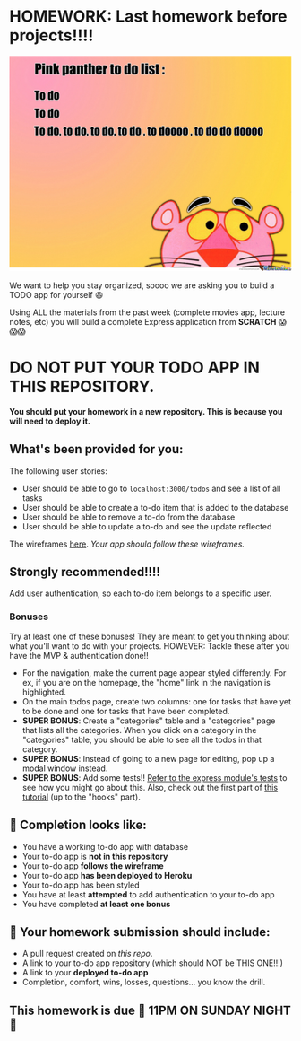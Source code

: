 # HOMEWORK: Last homework before projects!!!!

![todo](./assets/todo.jpg)

We want to help you stay organized, soooo we are asking you to build a TODO app for yourself 😃

Using ALL the materials from the past week (complete movies app, lecture notes, etc) you will build a complete Express application from **SCRATCH** 😱😱😱

# DO NOT PUT YOUR TODO APP IN THIS REPOSITORY.

**You should put your homework in a new repository. This is because you will need to deploy it.**

## What's been provided for you:

The following user stories:
- User should be able to go to `localhost:3000/todos` and see a list of all tasks
- User should be able to create a to-do item that is added to the database
- User should be able to remove a to-do from the database
- User should be able to update a to-do and see the update reflected

The wireframes [here](./wireframes.md). _Your app should follow these wireframes._

## Strongly recommended!!!!

Add user authentication, so each to-do item belongs to a specific user.

### Bonuses

Try at least one of these bonuses! They are meant to get you thinking about what you'll want to do with your projects. HOWEVER: Tackle these after you have the MVP & authentication done!!

- For the navigation, make the current page appear styled differently. For ex, if you are on the homepage, the "home" link in the navigation is highlighted.
- On the main todos page, create two columns: one for tasks that have yet to be done and one for tasks that have been completed.
- **SUPER BONUS**: Create a "categories" table and a "categories" page that lists all the categories. When you click on a category in the "categories" table, you should be able to see all the todos in that category.
- **SUPER BONUS**: Instead of going to a new page for editing, pop up a modal window instead.
- **SUPER BONUS**: Add some tests!! [Refer to the express module's tests](https://github.com/expressjs/express/tree/master/test) to see how you might go about this. Also, check out the first part of [this tutorial](http://mherman.org/blog/2015/09/10/testing-node-js-with-mocha-and-chai/#.WXtj_NPyvr1) (up to the "hooks" part).

## 🚀 Completion looks like:

- You have a working to-do app with database
- Your to-do app is **not in this repository**
- Your to-do app **follows the wireframe**
- Your to-do app **has been deployed to Heroku**
- Your to-do app has been styled
- You have at least **attempted** to add authentication to your to-do app
- You have completed **at least one bonus**

## 🚀 Your homework submission should include:

- A pull request created on _this repo_.
- A link to your to-do app repository (which should NOT be THIS ONE!!!)
- A link to your **deployed to-do app**
- Completion, comfort, wins, losses, questions... you know the drill.

## This homework is due 🚨 11PM ON SUNDAY NIGHT 🚨
